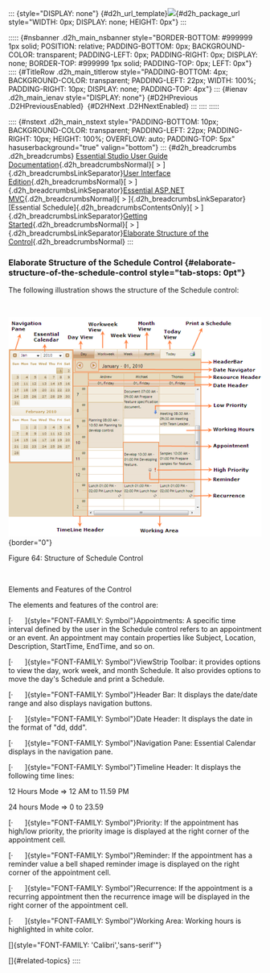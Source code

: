 ::: {style="DISPLAY: none"}
[](ms-xhelp:///?Id=d2h_url_template){#d2h_url_template}![](!package_url!){#d2h_package_url style="WIDTH: 0px; DISPLAY: none; HEIGHT: 0px"}
:::

::::: {#nsbanner .d2h_main_nsbanner style="BORDER-BOTTOM: #999999 1px solid; POSITION: relative; PADDING-BOTTOM: 0px; BACKGROUND-COLOR: transparent; PADDING-LEFT: 0px; PADDING-RIGHT: 0px; DISPLAY: none; BORDER-TOP: #999999 1px solid; PADDING-TOP: 0px; LEFT: 0px"}
:::: {#TitleRow .d2h_main_titlerow style="PADDING-BOTTOM: 4px; BACKGROUND-COLOR: transparent; PADDING-LEFT: 22px; WIDTH: 100%; PADDING-RIGHT: 10px; DISPLAY: none; PADDING-TOP: 4px"}
::: {#ienav .d2h_main_ienav style="DISPLAY: none"}
[](ms-xhelp:///?Id=6afcf846-bca2-452e-91c0-83cb3a34146a){#D2HPrevious .D2HPreviousEnabled}  [](ms-xhelp:///?Id=7a565957-971e-4656-915d-da5d894ab39a){#D2HNext .D2HNextEnabled}
:::
::::
:::::

:::: {#nstext .d2h_main_nstext style="PADDING-BOTTOM: 10px; BACKGROUND-COLOR: transparent; PADDING-LEFT: 22px; PADDING-RIGHT: 10px; HEIGHT: 100%; OVERFLOW: auto; PADDING-TOP: 5px" hasuserbackground="true" valign="bottom"}
::: {#d2h_breadcrumbs .d2h_breadcrumbs}
[Essential Studio User Guide Documentation](ms-xhelp:///?Id=12457748-09e3-4d74-a240-8e049cedf030){.d2h_breadcrumbsNormal}[ \> ]{.d2h_breadcrumbsLinkSeparator}[User Interface Edition](ms-xhelp:///?Id=c29296b7-531c-413b-a0ec-488ca1f7f669){.d2h_breadcrumbsNormal}[ \> ]{.d2h_breadcrumbsLinkSeparator}[Essential ASP.NET MVC](ms-xhelp:///?Id=4b14e7d1-65c4-4f67-b1aa-2c37709905a5){.d2h_breadcrumbsNormal}[ \> ]{.d2h_breadcrumbsLinkSeparator}[Essential Schedule]{.d2h_breadcrumbsContentsOnly}[ \> ]{.d2h_breadcrumbsLinkSeparator}[Getting Started](ms-xhelp:///?Id=b686dbe4-808e-405b-8e03-33b17be71f0d){.d2h_breadcrumbsNormal}[ \> ]{.d2h_breadcrumbsLinkSeparator}[Elaborate Structure of the Control](ms-xhelp:///?Id=6afcf846-bca2-452e-91c0-83cb3a34146a){.d2h_breadcrumbsNormal}
:::

### Elaborate Structure of the Schedule Control {#elaborate-structure-of-the-schedule-control style="tab-stops: 0pt"}

The following illustration shows the structure of the Schedule control:

 

![](ImagesExt/image55_66.png){border="0"}

Figure 64: Structure of Schedule Control

 

Elements and Features of the Control

The elements and features of the control are:

[·      ]{style="FONT-FAMILY: Symbol"}Appointments: A specific time interval defined by the user in the Schedule control refers to an appointment or an event. An appointment may contain properties like Subject, Location, Description, StartTime, EndTime, and so on.

[·      ]{style="FONT-FAMILY: Symbol"}ViewStrip Toolbar: it provides options to view the day, work week, and month Schedule. It also provides options to move the day's Schedule and print a Schedule.

[·      ]{style="FONT-FAMILY: Symbol"}Header Bar: It displays the date/date range and also displays navigation buttons.

[·      ]{style="FONT-FAMILY: Symbol"}Date Header: It displays the date in the format of \"dd, ddd\".

[·      ]{style="FONT-FAMILY: Symbol"}Navigation Pane: Essential Calendar displays in the navigation pane.

[·      ]{style="FONT-FAMILY: Symbol"}Timeline Header: It displays the following time lines:

12 Hours Mode =\> 12 AM to 11.59 PM

24 hours Mode =\> 0 to 23.59

[·      ]{style="FONT-FAMILY: Symbol"}Priority: If the appointment has high/low priority, the priority image is displayed at the right corner of the appointment cell.

[·      ]{style="FONT-FAMILY: Symbol"}Reminder: If the appointment has a reminder value a bell shaped reminder image is displayed on the right corner of the appointment cell.

[·      ]{style="FONT-FAMILY: Symbol"}Recurrence: If the appointment is a recurring appointment then the recurrence image will be displayed in the right corner of the appointment cell.

[·      ]{style="FONT-FAMILY: Symbol"}Working Area: Working hours is highlighted in white color.

[]{style="FONT-FAMILY: 'Calibri','sans-serif'"} 

[]{#related-topics}
::::
